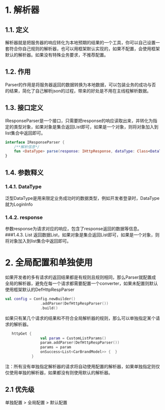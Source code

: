 # 1. 解析器
## 1.1. 定义
解析器就是把服务器的响应转化为本地预期的结果的一个工具，你可以自己设置一套符合你自己规则的解析器，也可以用框架默认实现的，如果不配置，会使用框架默认的解析器。如果没有特殊业务要求，不推荐配置。

## 1.2. 作用
Parser的作用是将服务器返回的数据转换为本地数据，可以包装业务的成功与否的结果，简化了自己解析json的过程，带来的好处是不用在主线程解析数据。

## 1.3. 接口定义
IResponseParser是一个接口，只需要把response的响应读取出来，并转化为指定的类型对象，如果对象是集合返回List即可，如果是一个对象，则将对象加入到list集合中返回即可。

```kotlin
interface IResponseParser {
    /**解析信息*/
    fun <DataType> parse(response: IHttpResponse, dataType: Class<DataType>): List<DataType>?
}
```

## 1.4. 参数释义
### 1.4.1. DataType
泛型DataType是用来限定业务成功时的数据类型，例如开发者登录时，DataType就为LoginInfo
### 1.4.2. response
参数response为请求对应的响应，包含了response返回的数据等信息。
###1.4.3. List<DataType>
返回数据List<DataType>，如果对象是集合返回List即可，如果是一个对象，则将对象加入到list集合中返回即可。

# 2. 全局配置和单独使用
如果开发者的多有请求的返回结果都是有规则且规则相同，那么Parser就配置成全局的解析器，避免在每一个请求都需要配置一个converter，如果未配置则默认使用框架默认的DefHttpRespParser
```kotlin
val config = Config.newBuilder()
                .addParser(DefHttpRespParser())
                .build()
```
如果只有某几个请求的结果和不符合全局解析器的规则，那么可以单独指定某个请求的解析器。
```kotlin
   httpGet {
                val param = CustomListParams()
                param.addParser(DefHttpRespParser())
                params = param
                onSuccess<List<CarBrandModel>> {  }
            }
```
注：所有没有单独指定解析器的请求将自动使用配置的解析器，如果单独指定则仅仅使用单独的解析器，如果都没有则使用默认的解析器。
## 2.1 优先级 
单独配置 > 全局配置 > 默认配置

